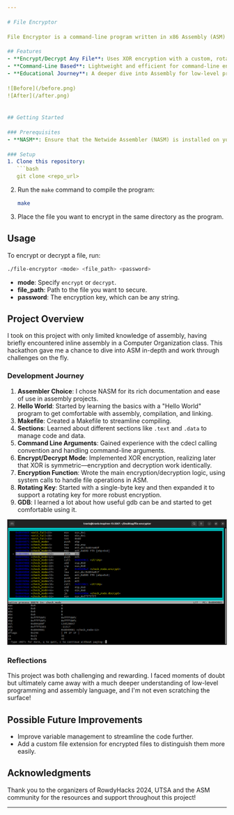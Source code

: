 ```yaml
---

# File Encryptor

File Encryptor is a command-line program written in x86 Assembly (ASM) that encrypts or decrypts any file using a given password. This project was created as part of the 2024 RowdyHacks Hackathon and significantly expanded my understanding of assembly language.

## Features
- **Encrypt/Decrypt Any File**: Uses XOR encryption with a custom, rotating key to secure any file.
- **Command-Line Based**: Lightweight and efficient for command-line environments.
- **Educational Journey**: A deeper dive into Assembly for low-level programming enthusiasts!

![Before](/before.png)
![After](/after.png)


## Getting Started

### Prerequisites
- **NASM**: Ensure that the Netwide Assembler (NASM) is installed on your system.

### Setup
1. Clone this repository:
   ```bash
   git clone <repo_url>
   ```
2. Run the `make` command to compile the program:
   ```bash
   make
   ```
3. Place the file you want to encrypt in the same directory as the program.

## Usage
To encrypt or decrypt a file, run:
```bash
./file-encryptor <mode> <file_path> <password>
```
- **mode**: Specify `encrypt` or `decrypt`.
- **file_path**: Path to the file you want to secure.
- **password**: The encryption key, which can be any string.

## Project Overview
I took on this project with only limited knowledge of assembly, having briefly encountered inline assembly in a Computer Organization class. This hackathon gave me a chance to dive into ASM in-depth and work through challenges on the fly.

### Development Journey
1. **Assembler Choice**: I chose NASM for its rich documentation and ease of use in assembly projects.
2. **Hello World**: Started by learning the basics with a "Hello World" program to get comfortable with assembly, compilation, and linking.
3. **Makefile**: Created a Makefile to streamline compiling.
4. **Sections**: Learned about different sections like `.text` and `.data` to manage code and data.
5. **Command Line Arguments**: Gained experience with the cdecl calling convention and handling command-line arguments.
6. **Encrypt/Decrypt Mode**: Implemented XOR encryption, realizing later that XOR is symmetric—encryption and decryption work identically.
7. **Encryption Function**: Wrote the main encryption/decryption logic, using system calls to handle file operations in ASM.
8. **Rotating Key**: Started with a single-byte key and then expanded it to support a rotating key for more robust encryption.
9. **GDB**: I learned a lot about how useful gdb can be and started to get comfortable using it.

![Debuggin](/debugging.png)


### Reflections
This project was both challenging and rewarding. I faced moments of doubt but ultimately came away with a much deeper understanding of low-level programming and assembly language, and I'm not even scratching the surface!

## Possible Future Improvements
- Improve variable management to streamline the code further.
- Add a custom file extension for encrypted files to distinguish them more easily.


## Acknowledgments
Thank you to the organizers of RowdyHacks 2024, UTSA and the ASM community for the resources and support throughout this project!

---
```

